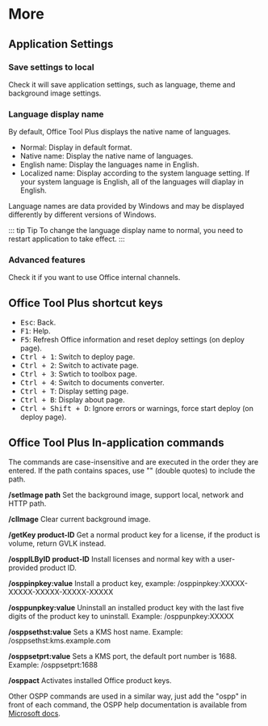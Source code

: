 # More

## Application Settings

### Save settings to local

Check it will save application settings, such as language, theme and background image settings.

### Language display name

By default, Office Tool Plus displays the native name of languages.

- Normal: Display in default format.
- Native name: Display the native name of languages.
- English name: Display the languages name in English.
- Localized name: Display according to the system language setting. If your system language is English, all of the languages will diaplay in English.

Language names are data provided by Windows and may be displayed differently by different versions of Windows.

::: tip Tip
To change the language display name to normal, you need to restart application to take effect.
:::

### Advanced features

Check it if you want to use Office internal channels.

## Office Tool Plus shortcut keys

- <kbd>Esc</kbd>: Back.
- <kbd>F1</kbd>: Help.
- <kbd>F5</kbd>: Refresh Office information and reset deploy settings (on deploy page).
- <kbd>Ctrl + 1</kbd>: Switch to deploy page.
- <kbd>Ctrl + 2</kbd>: Switch to activate page.
- <kbd>Ctrl + 3</kbd>: Swtich to toolbox page.
- <kbd>Ctrl + 4</kbd>: Switch to documents converter.
- <kbd>Ctrl + T</kbd>: Display setting page.
- <kbd>Ctrl + B</kbd>: Display about page.
- <kbd>Ctrl + Shift + D</kbd>: Ignore errors or warnings, force start deploy (on deploy page).

## Office Tool Plus In-application commands

The commands are case-insensitive and are executed in the order they are entered. If the path contains spaces, use "" (double quotes) to include the path.

**/setImage path** Set the background image, support local, network and HTTP path.

**/clImage** Clear current background image.

**/getKey product-ID** Get a normal product key for a license, if the product is volume, return GVLK instead.

**/osppILByID product-ID** Install licenses and normal key with a user-provided product ID.

**/osppinpkey:value** Install a product key, example: /osppinpkey:XXXXX-XXXXX-XXXXX-XXXXX-XXXXX

**/osppunpkey:value** Uninstall an installed product key with the last five digits of the product key to uninstall. Example: /osppunpkey:XXXXX

**/osppsethst:value** Sets a KMS host name. Example: /osppsethst:kms.example.com

**/osppsetprt:value** Sets a KMS port, the default port number is 1688. Example: /osppsetprt:1688

**/osppact** Activates installed Office product keys.

Other OSPP commands are used in a similar way, just add the "ospp" in front of each command, the OSPP help documentation is available from [Microsoft docs](https://docs.microsoft.com/en-us/deployoffice/vlactivation/tools-to-manage-volume-activation-of-office).
